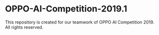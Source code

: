 # OPPO-AI-Competition-2019.1
This repository is created for our teamwork of OPPO AI Competition 2019.
All rights reserved.
